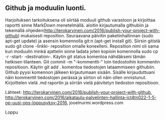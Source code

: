 ## Github ja moduulin luonti.

Harjoituksen tarkoituksena oli siirtää moduuli github varastoon ja kirjoittaa raportti sinne MarkDown menetelmällä.
aloitin kirjautumalla githubiin ja tekemällä ohjeiden(http://terokarvinen.com/2016/publish-your-project-with-github) mukaisesti reposition. Seuraavana päivitin paketinhallinnan (sudo apt-get update) ja asensin komennolla git:n (apt-get install git). Siirsin gitistä sudo git clone -linkki- reposition omalle koneelleni. Reposition nimi oli sama kun moduulin minkä ajattelin sinne ladata joten kopioin komennolla sudo cp -r -start- -destination-. Käytin git status komentoa nähdäkseni tämän hetkisen tilanteen. Git commit -m "-kommentti-" loin tiedostoihin kommentin repositioon. Käytin git add . komentoa tiedostojen lataammiseen githubiin. Github pyysi komennon jälkeen kirjautumaan sisään. Sisälle kirjauduttuani näin kommentit tiedostojen perässä ja siirton oli näin ollen onnistunut.  Kirjoittelen vielä .md raportin ja siirrän vielä päivitetyn tiedoston repositioon.

Lähteet: http://terokarvinen.com/2016/publish-your-project-with-github, http://terokarvinen.com/2016/aikataulu-palvelinten-hallinta-ict4tn022-1-5-op-uusi-ops-loppusyksy-2016, jooelnurmi.wordpress.com 

Loppu
